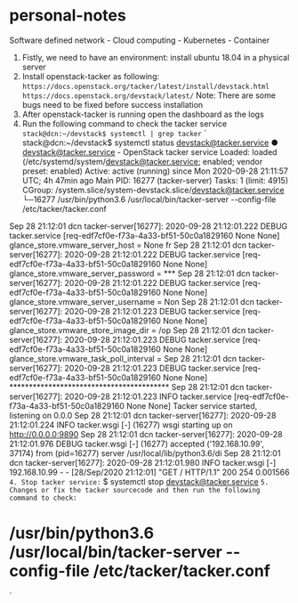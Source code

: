 # personal-notes
Software defined network - Cloud computing - Kubernetes - Container
1. Fistly, we need to have an environment: install ubuntu 18.04 in a physical server
2. Install openstack-tacker as following:
`
https://docs.openstack.org/tacker/latest/install/devstack.html
https://docs.openstack.org/devstack/latest/
`
Note: There are some bugs need to be fixed before success installation
3. After openstack-tacker is running open the dashboard as the logs
4. Run the following command to check the tacker service
`
stack@dcn:~/devstack$ systemctl | grep tacker
`
`
stack@dcn:~/devstack$ systemctl status  devstack@tacker.service
● devstack@tacker.service - OpenStack tacker service
   Loaded: loaded (/etc/systemd/system/devstack@tacker.service; enabled; vendor preset: enabled)
   Active: active (running) since Mon 2020-09-28 21:11:57 UTC; 4h 47min ago
 Main PID: 16277 (tacker-server)
    Tasks: 1 (limit: 4915)
   CGroup: /system.slice/system-devstack.slice/devstack@tacker.service
           └─16277 /usr/bin/python3.6 /usr/local/bin/tacker-server --config-file /etc/tacker/tacker.conf

Sep 28 21:12:01 dcn tacker-server[16277]: 2020-09-28 21:12:01.222 DEBUG tacker.service [req-edf7cf0e-f73a-4a33-bf51-50c0a1829160 None None] glance_store.vmware_server_host = None fr
Sep 28 21:12:01 dcn tacker-server[16277]: 2020-09-28 21:12:01.222 DEBUG tacker.service [req-edf7cf0e-f73a-4a33-bf51-50c0a1829160 None None] glance_store.vmware_server_password = ***
Sep 28 21:12:01 dcn tacker-server[16277]: 2020-09-28 21:12:01.222 DEBUG tacker.service [req-edf7cf0e-f73a-4a33-bf51-50c0a1829160 None None] glance_store.vmware_server_username = Non
Sep 28 21:12:01 dcn tacker-server[16277]: 2020-09-28 21:12:01.223 DEBUG tacker.service [req-edf7cf0e-f73a-4a33-bf51-50c0a1829160 None None] glance_store.vmware_store_image_dir = /op
Sep 28 21:12:01 dcn tacker-server[16277]: 2020-09-28 21:12:01.223 DEBUG tacker.service [req-edf7cf0e-f73a-4a33-bf51-50c0a1829160 None None] glance_store.vmware_task_poll_interval =
Sep 28 21:12:01 dcn tacker-server[16277]: 2020-09-28 21:12:01.223 DEBUG tacker.service [req-edf7cf0e-f73a-4a33-bf51-50c0a1829160 None None] *****************************************
Sep 28 21:12:01 dcn tacker-server[16277]: 2020-09-28 21:12:01.223 INFO tacker.service [req-edf7cf0e-f73a-4a33-bf51-50c0a1829160 None None] Tacker service started, listening on 0.0.0
Sep 28 21:12:01 dcn tacker-server[16277]: 2020-09-28 21:12:01.224 INFO tacker.wsgi [-] (16277) wsgi starting up on http://0.0.0.0:9890
Sep 28 21:12:01 dcn tacker-server[16277]: 2020-09-28 21:12:01.976 DEBUG tacker.wsgi [-] (16277) accepted ('192.168.10.99', 37174) from (pid=16277) server /usr/local/lib/python3.6/di
Sep 28 21:12:01 dcn tacker-server[16277]: 2020-09-28 21:12:01.980 INFO tacker.wsgi [-] 192.168.10.99 - - [28/Sep/2020 21:12:01] "GET / HTTP/1.1" 200 254 0.001566
`
4. Stop tacker service:
`
$ systemctl stop devstack@tacker.service
`
5. Changes or fix the tacker sourcecode and then run the following command to check:
`
# /usr/bin/python3.6 /usr/local/bin/tacker-server --config-file /etc/tacker/tacker.conf
`
